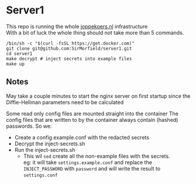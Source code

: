 # Server1
This repo is running the whole [joppekoers.nl](https://joppekoers.nl) infrastructure\
With a bit of luck the whole thing should not take more than 5 commands.

```shell
/bin/sh -c "$(curl -fsSL https://get.docker.com)"
git clone git@github.com:SirMorfield/server1.git
cd server1
make decrypt # inject secrets into example files
make up
```

## Notes
May take a couple minutes to start the nginx server on first startup since the Diffie-Hellman parameters need to be calculated


Some read only config files are mounted straight into the container
The config files that are written to by the container always contain (hashed) passwords. So we:
- Create a config.example.conf with the redacted secrets
- Decrypt the inject-secrets.sh
- Run the inject-secrets.sh
	- This wil `sed` create all the non-example files with the secrets.\
	  eg: it will take `settings.example.conf` and replace the `INJECT_PASSWORD` with `password` and will write the result to `settings.conf`
